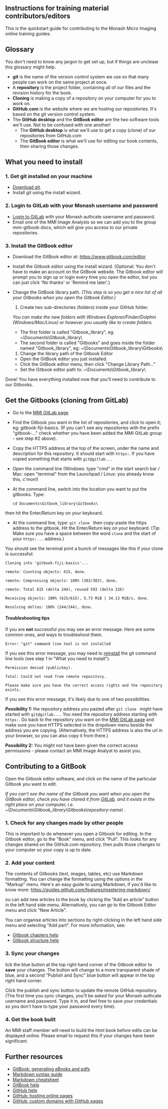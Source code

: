 ## Instructions for training material contributors/editors
This is the quickstart guide for contributing to the Monash Micro Imaging online training guides.

## Glossary
You don't need to know any jargon to get set up, but if things are uncleaar this glossary might help.
* **git** is the name of the version control system we use so that many people can work on the same project at once.
* A **repository** is the project folder, containing all of our files and the revision history for the book.
* **Cloning** is making a copy of a repository on your computer for you to work on.
* **GitHub.com** is the website where we are hosting our repositories. It's based on the git version control system.
* The **GitHub desktop** and the **GitBook editor** are the two software tools we'll use. Not to be confused with one another!
  * The **GitHub desktop** is what we'll use to get a copy (clone) of our repositories from GitHub.com
  * The **GitBook editor** is what we'll use for editing our book contents, then sharing those changes.

## What you need to install
### 1. Get git installed on your machine
* [Download git](https://git-scm.com/downloads).
* Install git using the install wizard.

### 2. Login to GitLab with your Monash username and password
* [Login to GitLab](https://gitlab.erc.monash.edu.au/) with your Monash authcate username and password.
* Email one of the MMI Image Analysts so we can add you to the group mmi-gitbook-docs, which will give you access to our private repositories.

### 3. Install the GitBook editor
* Download the GitBook editor at: https://www.gitbook.com/editor
* Install the Gitbook editor using the install wizard.
(Optional: You don't have to make an account on the GitBook website. The Gitbook editor will prompt you to sign up or login every time you open the editor, but you can just click 'No thanks' or 'Remind me later'.)
* Change the GitBook library path.
*(This step is so you get a nice list of all your Gitbooks when you open the Gitbook Editor.)*
  1. Create two sub-directories (folders) inside your GitHub folder.

    *You can make the new folders with Windows Explorer/Finder/Dolphin (Windows/Mac/Linux) or however you usually like to create folders.*
    * The first folder is called "Gitbook_library", eg: ~\\Documents\\Gitbook_library\\
    * The second folder is called "Gitbooks" and goes inside the folder named "Gitbook_library", eg: ~\\Documents\\Gitbook_library\\Gitbooks\\

  1. Change the library path of the Gitbook Editor
    * Open the GitBook editor you just installed.
    * Click the GitBook editor menu, then click "Change Library Path..."
    * Set the Gitbook editor path to: ~\\Documents\\Gitbook_library\\

Done! You have everything installed now that you'll need to contribute to our Gitbooks.

## Get the Gitbooks (cloning from GitLab)
  * Go to the [MMI GitLab page](https://gitlab.erc.monash.edu.au/mmi)
  * Find the Gitbook you want in the list of repositories, and click to open it; eg: gitbook-fiji-basics. (If you can't see any repositories with the prefix "gitbook-..." check whether you have been added the MMI GitLab group - see step #2 above).
  * Copy the HTTPS address at the top of the screen, under the name and description for this repository. It should start with `https:`. If you have copied something that starts with `git@gitlab...`
  * Open the command line (Windows: type "cmd" in the start search bar / Mac: open "terminal" from the Launchpad / Linux: you already know this, c'mon!)
  * At the command line, switch into the location you want to put the gitbooks. Type: 
  
     `cd Documents\Gitbook_library\Gitbooks\`
  
  then hit the Enter/Return key on your keyboard.
  
  * At the command line, type: `git clone ` then copy-paste the https address to the gitbook. Hit the Enter/Return key on your keyboard. (Tip: Make sure you have a space between the word `clone` and the start of your `https:...` address.)

You should see the terminal print a bunch of messages like this if your clone is successful:

 `Cloning into 'gitbook-fiji-basics'...`
 
 `remote: Counting objects: 615, done.`
 
 `remote: Compressing objects: 100% (383/383), done.`
 
 `remote: Total 615 (delta 244), reused 593 (delta 226)`
 
 `Receiving objects: 100% (615/615), 5.73 MiB | 34.13 MiB/s, done.`
 
 `Resolving deltas: 100% (244/244), done.`

#### Troubleshooting tips
If you are **not** successful you may see an error message. Here are some common ones, and ways to troubleshoot them.

 `Error: "git" command line tool is not installed`

If you see this error message, you may need to [reinstall](https://git-scm.com/downloads) the git command line tools (see step 1 in "What you need to install").
 
 `Permission denied (publickey).`
 
 `fatal: Could not read from remote repository.`
 
 `Please make sure you have the correct access rights and the repository exists.`

If you see this error message, it's likely due to one of two possibilities.

**Possibility 1:** the repository address you pasted after `git clone ` might have started with `git@gitlab...`. You need the repository address starting with `https:`. Go back to the repository you want on the [MMI GitLab page](https://gitlab.erc.monash.edu.au/mmi) and make sure you have HTTPS selected in the dropdown menu beside the address you are copying. (Alternatively, the HTTPS address is also the url in your browser, so you can also copy it from there.)

**Possibility 2:** You might not have been given the correct access permissions - please contact an MMI Image Analyst to assist you.

## Contributing to a GitBook
Open the Gitbook editor software, and click on the name of the particular Gitbook you want to edit.

*If you can't see the name of the Gitbook you want when you open the GitBook editor, 
check you have cloned it from [GitLab](https://gitlab.erc.monash.edu.au/mmi), and 
it exists in the right place on your computer, i.e. ~\\Documents\\Gitbook_library\\Gitbooks\\repository-name\\ .*

### 1. Check for any changes made by other people
This is important to do whenever you open a Gitbook for editing. 
In the Gitbook editor, go to the "Book" menu, and click "Pull". 
This looks for any changes shared on the GitHub.com repository, then pulls those changes to your computer so your copy is up to date.

### 2. Add your content
The contents of Gitbooks (text, images, tables, etc) use Markdown formatting. You can change the formatting using the options in the "Markup" menu. 
Here's an easy guide to using Markdown, if you'd like to know more: https://guides.github.com/features/mastering-markdown/

ou can add new articles to the book by clicking the "Add an article" button in the left hand side menu. 
Alternatively, you can go to the Gitbook Editor menu and click "New Article".

You can organise articles into sections by right-clicking in the left hand side menu and selecting "Add part". For more information, see:
* [Gitbook chapters help](https://gitbookio.gitbooks.io/documentation/content/format/chapters.html)
* [Gitbook structure help](https://toolchain.gitbook.com/structure.html)

### 3. Sync your changes
lick the blue button at the top right hand corner of the Gitbook editor to **save** your changes. 
The button will change to a more transparent shade of blue, and a second "Publish and Sync" blue button will appear in the top right hand corner. 

Click the publish and sync button to update the remote GitHub repository. (The first time you sync changes, you'll be asked for your Monash authcate username and password. Type it in, and feel free to save your credentials so you don't have to type your password every time).

### 4. Get the book built
An MMI staff member will need to build the html book before edits can be displayed online. 
Please email to request this if your changes have been significant. 

## Further resources
* [GitBook: generating eBooks and pdfs](https://toolchain.gitbook.com/ebook.html)
* [Markdown syntax guide](http://commonmark.org/help/)
* [Markdown cheatsheet](https://github.com/adam-p/markdown-here/wiki/Markdown-Cheatsheet)
* [GitBook help](https://help.gitbook.com/)
* [GitHub help](https://help.github.com/)
* [GitHub: hosting online pages](https://pages.github.com/)
* [GitHub: custom domains with GitHub pages](https://help.github.com/articles/using-a-custom-domain-with-github-pages/)
